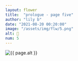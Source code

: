 ```yaml
---
layout: flower
title:  "prologue - page five"
author: "lily b"
date: "2021-08-20 00:20:00"
image: "/assets/img/flw/5.png"
alt: 🌼
num: 5
---
```


<picture>
    <source media="all and (orientation: landscape)" srcset="{{ site.baseurl }}{{ page.image }}">
    <img src="{{ site.baseurl }}{{ page.image }}" alt="{{ page.alt }}">
</picture>